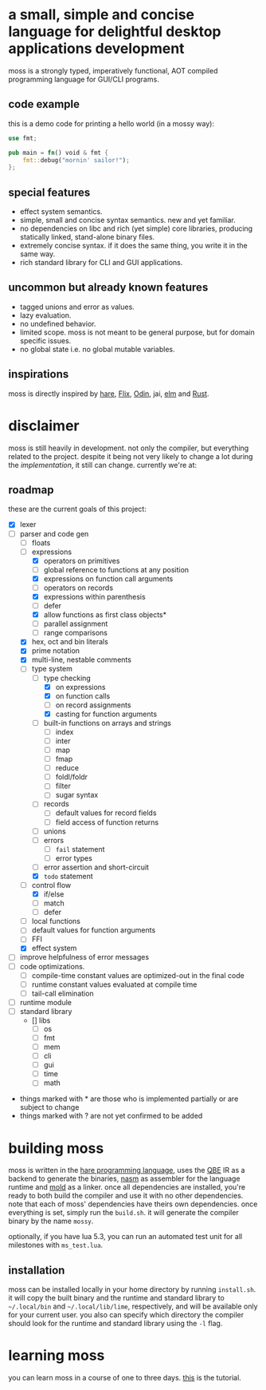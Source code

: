 # a small, simple and concise language for delightful desktop applications development
moss is a strongly typed, imperatively functional, AOT compiled programming language for GUI/CLI programs.
## code example
this is a demo code for printing a hello world (in a mossy way):
```rust
use fmt;

pub main = fn() void & fmt {
    fmt::debug("mornin' sailor!");
};
```
## special features
- effect system semantics.
- simple, small and concise syntax semantics. new and yet familiar.
- no dependencies on libc and rich (yet simple) core libraries, producing statically linked, stand-alone binary files.
- extremely concise syntax. if it does the same thing, you write it in the same way.
- rich standard library for CLI and GUI applications.

## uncommon but already known features
- tagged unions and error as values.
- lazy evaluation.
- no undefined behavior.
- limited scope. moss is not meant to be general purpose, but for domain specific issues.
- no global state i.e. no global mutable variables.

## inspirations
moss is directly inspired by [hare](https://harelang.org), [Flix](https://flix.dev/), [Odin](https://odin-lang.org), jai, [elm](https://elm-lang.org) and [Rust](https://rust-lang.org).

# disclaimer
moss is still heavily in development. not only the compiler, but everything related to the project. despite it being not very likely to change a lot during the _implementation_, it still can change. currently we're at:

## roadmap
these are the current goals of this project:
- [x] lexer
- [ ] parser and code gen
    - [ ] floats
    - [ ] expressions
        - [x] operators on primitives
        - [ ] global reference to functions at any position
        - [x] expressions on function call arguments
        - [ ] operators on records
        - [x] expressions within parenthesis
        - [ ] defer
        - [x] allow functions as first class objects*
        - [ ] parallel assignment
        - [ ] range comparisons
    - [x] hex, oct and bin literals
    - [x] prime notation
    - [x] multi-line, nestable comments
    - [ ] type system
        - [ ] type checking
            - [x] on expressions
            - [x] on function calls
            - [ ] on record assignments
            - [x] casting for function arguments
        - [ ] built-in functions on arrays and strings
            - [ ] index
            - [ ] inter
            - [ ] map
            - [ ] fmap
            - [ ] reduce
            - [ ] foldl/foldr
            - [ ] filter
            - [ ] sugar syntax
        - [ ] records
            - [ ] default values for record fields
            - [ ] field access of function returns
        - [ ] unions
        - [ ] errors
            - [ ] `fail` statement
            - [ ] error types
        - [ ] error assertion and short-circuit
        - [x] `todo` statement
    - [ ] control flow
        - [x] if/else
        - [ ] match
        - [ ] defer
    - [ ] local functions
    - [ ] default values for function arguments
    - [ ] FFI
    - [x] effect system
- [ ] improve helpfulness of error messages
- [ ] code optimizations.
    - [ ] compile-time constant values are optimized-out in the final code
    - [ ] runtime constant values evaluated at compile time
    - [ ] tail-call elimination
- [ ] runtime module
- [ ] standard library
    - [] libs
        - [ ] os
        - [ ] fmt
        - [ ] mem
        - [ ] cli
        - [ ] gui
        - [ ] time
        - [ ] math

- things marked with * are those who is implemented partially or are subject to change
- things marked with ? are not yet confirmed to be added

# building moss
moss is written in the [hare programming language](https://hare-lang.org), uses the [QBE](https://c9x.me/compile/) IR as a backend to generate the binaries, [nasm](https://nasm.us) as assembler for the language runtime and [mold](https://github.com/rui314/mold) as a linker. once all dependencies are installed, you're ready to both build the compiler and use it with no other dependencies. note that each of moss' dependencies have theirs own dependencies. once everything is set, simply run the `build.sh`. it will generate the compiler binary by the name `mossy`.

optionally, if you have lua 5.3, you can run an automated test unit for all milestones with `ms_test.lua`.

## installation
moss can be installed locally in your home directory by running `install.sh`. it will copy the built binary and the runtime and standard library to `~/.local/bin` and `~/.local/lib/lime`, respectively, and will be available only for your current user. you also can specify which directory the compiler should look for the runtime and standard library using the `-l` flag.

# learning moss
you can learn moss in a course of one to three days. [this](doc/tut.md) is the tutorial.
